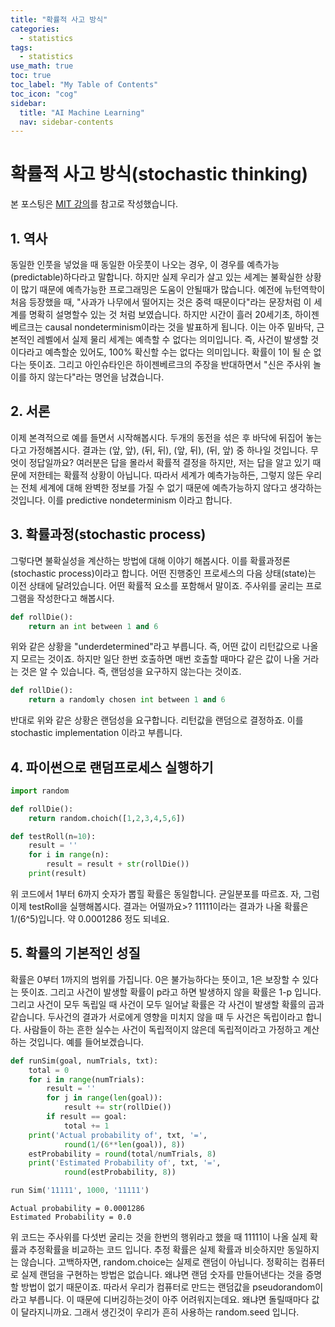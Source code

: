 ```yaml
---
title: "확률적 사고 방식" 
categories:
  - statistics
tags:
  - statistics
use_math: true
toc: true
toc_label: "My Table of Contents"
toc_icon: "cog"
sidebar:
  title: "AI Machine Learning"
  nav: sidebar-contents
---
```


# 확률적 사고 방식(stochastic thinking)

본 포스팅은 [MIT 강의](https://www.youtube.com/watch?v=-1BnXEwHUok&t=505s&ab_channel=MITOpenCourseWare)를 참고로 작성했습니다. 

## 1. 역사

동일한 인풋을 넣었을 때 동일한 아웃풋이 나오는 경우, 이 경우를 예측가능(predictable)하다라고 말합니다. 
하지만 실제 우리가 살고 있는 세계는 불확실한 상황이 많기 때문에 예측가능한 프로그래밍은 도움이 안될때가 많습니다. 
예전에 뉴턴역학이 처음 등장했을 때, "사과가 나무에서 떨어지는 것은 중력 때문이다"라는 문장처럼 
이 세계를 명확히 설명할수 있는 것 처럼 보였습니다. 
하지만 시간이 흘러 20세기초, 하이젠베르크는 causal nondeterminism이라는 것을 발표하게 됩니다. 
이는 아주 밑바닥, 근본적인 레벨에서 실제 물리 세계는 예측할 수 없다는 의미입니다. 
즉, 사건이 발생할 것이다라고 예측할순 있어도, 100% 확신할 수는 없다는 의미입니다. 확률이 1이 될 순 없다는 뜻이죠. 
그리고 아인슈타인은 하이젠베르크의 주장을 반대하면서 "신은 주사위 놀이를 하지 않는다"라는 명언을 남겼습니다. 

## 2. 서론

이제 본격적으로 예를 들면서 시작해봅시다. 
두개의 동전을 섞은 후 바닥에 뒤집어 놓는다고 가정해봅시다. 
결과는 (앞, 앞), (뒤, 뒤), (앞, 뒤), (뒤, 앞) 중 하나일 것입니다. 무엇이 정답일까요? 
여러분은 답을 몰라서 확률적 결정을 하지만, 저는 답을 알고 있기 때문에 저한테는 확률적 상황이 아닙니다. 
따라서 세계가 예측가능하든, 그렇지 않든 우리는 전체 세계에 대해 완벽한 정보를 가질 수 없기 때문에 예측가능하지 않다고 생각하는 것입니다. 
이를 predictive nondeterminism 이라고 합니다. 

## 3. 확률과정(stochastic process)

그렇다면 불확실성을 계산하는 방법에 대해 이야기 해봅시다. 이를 확률과정론(stochastic process)이라고 합니다. 
어떤 진행중인 프로세스의 다음 상태(state)는 이전 상태에 달려있습니다. 어떤 확률적 요소를 포함해서 말이죠. 
주사위를 굴리는 프로그램을 작성한다고 해봅시다.

```python
def rollDie():
    return an int between 1 and 6
```

위와 같은 상황을 "underdetermined"라고 부릅니다. 
즉, 어떤 값이 리턴값으로 나올지 모르는 것이죠. 
하지만 일단 한번 호출하면 매번 호출할 때마다 같은 값이 나올 거라는 것은 알 수 있습니다. 
즉, 랜덤성을 요구하지 않는다는 것이죠.

```python
def rollDie():
    return a randomly chosen int between 1 and 6
```

반대로 위와 같은 상황은 랜덤성을 요구합니다. 
리턴값을 랜덤으로 결정하죠. 이를 stochastic implementation 이라고 부릅니다. 

## 4. 파이썬으로 랜덤프로세스 실행하기 

```python
import random

def rollDie():
    return random.choich([1,2,3,4,5,6])

def testRoll(n=10):
    result = ''
    for i in range(n):
        result = result + str(rollDie())
    print(result)
```

위 코드에서 1부터 6까지 숫자가 뽑힐 확률은 동일합니다. 균일분포를 따르죠. 
자, 그럼 이제 testRoll을 실행해봅시다. 결과는 어떨까요>? 
11111이라는 결과가 나올 확률은 1/(6^5)입니다. 약 0.0001286 정도 되네요. 

## 5. 확률의 기본적인 성질

확률은 0부터 1까지의 범위를 가집니다. 0은 불가능하다는 뜻이고, 1은 보장할 수 있다는 뜻이죠. 
그리고 사건이 발생할 확률이 p라고 하면 발생하지 않을 확률은 1-p 입니다. 
그리고 사건이 모두 독립일 때 사건이 모두 일어날 확률은 각 사건이 발생할 확률의 곱과 같습니다. 
두사건의 결과가 서로에게 영향을 미치지 않을 때 두 사건은 독립이라고 합니다. 
사람들이 하는 흔한 실수는 사건이 독립적이지 않은데 독립적이라고 가정하고 계산하는 것입니다. 
예를 들어보겠습니다. 

```python
def runSim(goal, numTrials, txt):
    total = 0
    for i in range(numTrials):
        result = ''
        for j in range(len(goal)):
            result += str(rollDie())
        if result == goal:
            total += 1
    print('Actual probability of', txt, '=',
            round(1/(6**len(goal)), 8))
    estProbability = round(total/numTrials, 8)
    print('Estimated Probability of', txt, '=',
            round(estProbability, 8))

run Sim('11111', 1000, '11111')
```
```
Actual probability = 0.0001286
Estimated Probability = 0.0
```
위 코드는 주사위를 다섯번 굴리는 것을 한번의 행위라고 했을 때 11111이 나올 실제 확률과 추정확률을 비교하는 코드 입니다. 
추정 확률은 실제 확률과 비슷하지만 동일하지는 않습니다. 
고백하자면, random.choice는 실제로 랜덤이 아닙니다. 
정확히는 컴퓨터로 실제 랜덤을 구현하는 방법은 없습니다. 
왜냐면 랜덤 숫자를 만들어낸다는 것을 증명할 방법이 없기 때문이죠. 
따라서 우리가 컴퓨터로 만드는 랜덤값을 pseudorandom이라고 부릅니다. 
이 때문에 디버깅하는것이 아주 어려워지는데요. 
왜냐면 돌릴때마다 값이 달라지니까요. 
그래서 생긴것이 우리가 흔히 사용하는 random.seed 입니다.

